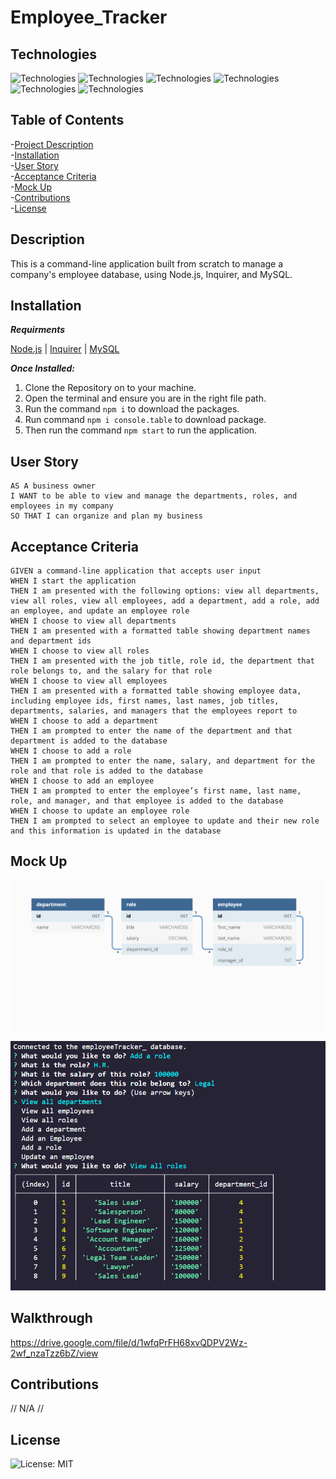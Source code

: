# Employee_Tracker

## Technologies

![Technologies](https://img.shields.io/badge/-Git-F05032?logo=Git&logoColor=white)
![Technologies](https://img.shields.io/badge/-JavaScript-007396?logo=JavaScript&logoColor=white)
![Technologies](https://img.shields.io/badge/-Node.js-339933?logo=Node.js&logoColor=white)
![Technologies](https://img.shields.io/badge/-npm-CB3837?logo=npm&logoColor=white)
![Technologies](https://img.shields.io/badge/-MySQL-4479A1?logo=MySQL&logoColor=white)
![Technologies](https://img.shields.io/badge/-Inquirer-000000?logo=&logoColor=white)

## Table of Contents  
-[Project Description](#description)  
-[Installation](#installation)  
-[User Story](#user-story)  
-[Acceptance Criteria](#acceptance-criteria)  
-[Mock Up](#mock-up)  
-[Contributions](#contributions)       
-[License](#license)   

## Description

This is a command-line application built from scratch to manage a company's employee database, using Node.js, Inquirer, and MySQL.

## Installation
***Requirments***

[Node.js](https://nodejs.org/en/) | [Inquirer](https://www.npmjs.com/package/inquirer) | [MySQL](https://www.npmjs.com/package/mysql2)

***Once Installed:***

1. Clone the Repository on to your machine.
2. Open the terminal and ensure you are in the right file path.
3. Run the command ```npm i``` to download the packages.
4. Run command ```npm i console.table``` to download package.
4. Then run the command ```npm start``` to run the application.

## User Story
```
AS A business owner  
I WANT to be able to view and manage the departments, roles, and employees in my company  
SO THAT I can organize and plan my business  
```

## Acceptance Criteria
```
GIVEN a command-line application that accepts user input
WHEN I start the application
THEN I am presented with the following options: view all departments, view all roles, view all employees, add a department, add a role, add an employee, and update an employee role
WHEN I choose to view all departments
THEN I am presented with a formatted table showing department names and department ids
WHEN I choose to view all roles
THEN I am presented with the job title, role id, the department that role belongs to, and the salary for that role
WHEN I choose to view all employees
THEN I am presented with a formatted table showing employee data, including employee ids, first names, last names, job titles, departments, salaries, and managers that the employees report to
WHEN I choose to add a department
THEN I am prompted to enter the name of the department and that department is added to the database
WHEN I choose to add a role
THEN I am prompted to enter the name, salary, and department for the role and that role is added to the database
WHEN I choose to add an employee
THEN I am prompted to enter the employee’s first name, last name, role, and manager, and that employee is added to the database
WHEN I choose to update an employee role
THEN I am prompted to select an employee to update and their new role and this information is updated in the database
```

## Mock Up

![schema db data mapping](12-sql-homework-demo-01.png)

![application screeenshot showing functionality](project_screenshot_1.png)

## Walkthrough

https://drive.google.com/file/d/1wfqPrFH68xvQDPV2Wz-2wf_nzaTzz6bZ/view

## Contributions

// N/A //

## License

![License: MIT](https://img.shields.io/badge/License-MIT-yellow.svg)
